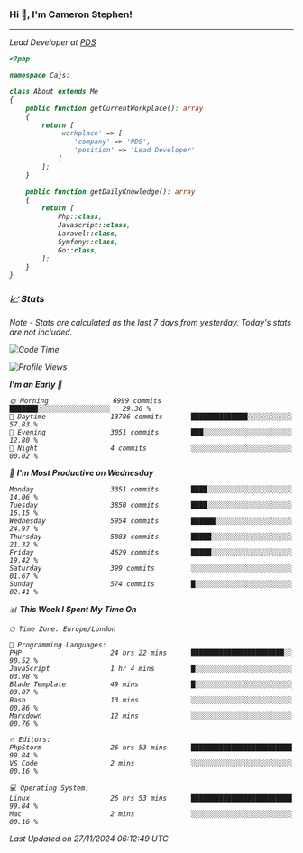 ### Hi 👋, I'm Cameron Stephen!
<hr>
<p><em>Lead Developer at <a href="https://prindatasolutions.co.uk">PDS</a></p>


```php
<?php

namespace Cajs;

class About extends Me
{
    public function getCurrentWorkplace(): array
    {
        return [
            'workplace' => [
                'company' => 'PDS',
                'position' => 'Lead Developer'
            ]
        ];
    }

    public function getDailyKnowledge(): array
    {
        return [
            Php::class,
            Javascript::class,
            Laravel::class,
            Symfony::class,
            Go::class,
        ];
    }
}
```

### 📈 Stats
<p><em>Note - Stats are calculated as the last 7 days from yesterday. Today's stats are not included.</em></p>


<!--START_SECTION:waka-->
![Code Time](http://img.shields.io/badge/Code%20Time-4%2C092%20hrs%2010%20mins-blue)

![Profile Views](http://img.shields.io/badge/Profile%20Views-0-blue)

**I'm an Early 🐤** 

```text
🌞 Morning                6999 commits        ███████░░░░░░░░░░░░░░░░░░   29.36 % 
🌆 Daytime                13786 commits       ██████████████░░░░░░░░░░░   57.83 % 
🌃 Evening                3051 commits        ███░░░░░░░░░░░░░░░░░░░░░░   12.80 % 
🌙 Night                  4 commits           ░░░░░░░░░░░░░░░░░░░░░░░░░   00.02 % 
```
📅 **I'm Most Productive on Wednesday** 

```text
Monday                   3351 commits        ████░░░░░░░░░░░░░░░░░░░░░   14.06 % 
Tuesday                  3850 commits        ████░░░░░░░░░░░░░░░░░░░░░   16.15 % 
Wednesday                5954 commits        ██████░░░░░░░░░░░░░░░░░░░   24.97 % 
Thursday                 5083 commits        █████░░░░░░░░░░░░░░░░░░░░   21.32 % 
Friday                   4629 commits        █████░░░░░░░░░░░░░░░░░░░░   19.42 % 
Saturday                 399 commits         ░░░░░░░░░░░░░░░░░░░░░░░░░   01.67 % 
Sunday                   574 commits         █░░░░░░░░░░░░░░░░░░░░░░░░   02.41 % 
```


📊 **This Week I Spent My Time On** 

```text
🕑︎ Time Zone: Europe/London

💬 Programming Languages: 
PHP                      24 hrs 22 mins      ███████████████████████░░   90.52 % 
JavaScript               1 hr 4 mins         █░░░░░░░░░░░░░░░░░░░░░░░░   03.98 % 
Blade Template           49 mins             █░░░░░░░░░░░░░░░░░░░░░░░░   03.07 % 
Bash                     13 mins             ░░░░░░░░░░░░░░░░░░░░░░░░░   00.86 % 
Markdown                 12 mins             ░░░░░░░░░░░░░░░░░░░░░░░░░   00.76 % 

🔥 Editors: 
PhpStorm                 26 hrs 53 mins      █████████████████████████   99.84 % 
VS Code                  2 mins              ░░░░░░░░░░░░░░░░░░░░░░░░░   00.16 % 

💻 Operating System: 
Linux                    26 hrs 53 mins      █████████████████████████   99.84 % 
Mac                      2 mins              ░░░░░░░░░░░░░░░░░░░░░░░░░   00.16 % 
```


 Last Updated on 27/11/2024 06:12:49 UTC
<!--END_SECTION:waka-->
